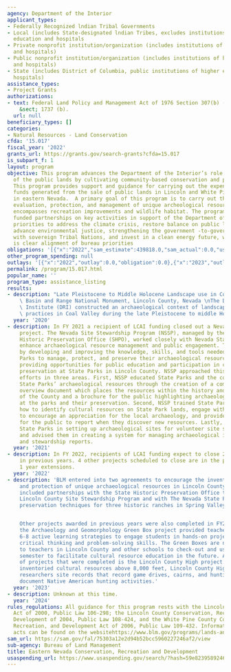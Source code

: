 ```yaml
---
agency: Department of the Interior
applicant_types:
- Federally Recognized lndian Tribal Governments
- Local (includes State-designated lndian Tribes, excludes institutions of higher
  education and hospitals
- Private nonprofit institution/organization (includes institutions of higher education
  and hospitals)
- Public nonprofit institution/organization (includes institutions of higher education
  and hospitals)
- State (includes District of Columbia, public institutions of higher education and
  hospitals)
assistance_types:
- Project Grants
authorizations:
- text: Federal Land Policy and Management Act of 1976 Section 307(b) (FLPMA) 43 U.S.C.
    &sect; 1737 (b).
  url: null
beneficiary_types: []
categories:
- Natural Resources - Land Conservation
cfda: '15.017'
fiscal_year: '2022'
grants_url: https://grants.gov/search-grants?cfda=15.017
is_subpart_f: 1
layout: program
objective: This program advances the Department of the Interior’s role as stewards
  of the public lands by cultivating community-based conservation and partnerships.
  This program provides support and guidance for carrying out the expenditure of appropriated
  funds generated from the sale of public lands in Lincoln and White Pine Counties
  in eastern Nevada.  A primary goal of this program is to carry out the inventory,
  evaluation, protection, and management of unique archeological resources and also
  encompasses recreation improvements and wildlife habitat. The program will focus
  funded partnerships on key activities in support of the Department of the Interior's
  priorities to address the climate crisis, restore balance on public lands and waters,
  advance environmental justice, strengthening the government -to-government relationship
  with sovereign Tribal Nations, and invest in a clean energy future, where there
  is clear alignment of bureau priorities
obligations: '[{"x":"2022","sam_estimate":439818.0,"sam_actual":0.0,"usa_spending_actual":0.0},{"x":"2023","sam_estimate":0.0,"sam_actual":439818.0,"usa_spending_actual":439818.0},{"x":"2024","sam_estimate":275000.0,"sam_actual":0.0,"usa_spending_actual":0.0}]'
other_program_spending: null
outlays: '[{"x":"2022","outlay":0.0,"obligation":0.0},{"x":"2023","outlay":139377.61,"obligation":439818.0},{"x":"2024","outlay":0.0,"obligation":0.0}]'
permalink: /program/15.017.html
popular_name: ''
program_type: assistance_listing
results:
- description: "Late Pleistocene to Middle Holocene Landscape use in Coal Valley,\
    \ Basin and Range National Monument, Lincoln County, Nevada \nThe Desert Research\
    \ Institute (DRI) constructed an archaeological context of landscape use and subsistence\
    \ practices in Coal Valley during the late Pleistocene to middle Holocene."
  year: '2020'
- description: In FY 2021 a recipient of LCAI funding closed out a Nevada State Parks
    project. The Nevada Site Stewardship Program (NSSP), managed by the Nevada State
    Historic Preservation Office (SHPO), worked closely with Nevada State Parks to
    enhance archaeological resource management and public engagement. This was accomplished
    by developing and improving the knowledge, skills, and tools needed for State
    Parks to manage, protect, and preserve their archaeological resources while also
    providing opportunities for public education and participation in cultural resource
    preservation at State Parks in Lincoln County. NSSP approached this goal by focusing
    efforts in three areas. First, NSSP educated State Parks and the community about
    State Parks’ archaeological resources through the creation of a comprehensive
    overview document which places the resources within the history and prehistory
    of the County and a brochure for the public highlighting archaeological resources
    at the parks and their preservation. Second, NSSP trained State Park staff on
    how to identify cultural resources on State Park lands, engage with the public
    to encourage an appreciation for the local archaeology, and provide a process
    for the public to report when they discover new resources. Lastly, NSSP assisted
    State Parks in setting up archaeological sites for volunteer site stewardship
    and advised them in creating a system for managing archaeological information
    and stewardship reports.
  year: '2021'
- description: In FY 2022, recipients of LCAI funding expect to close 2 projects approved
    in previous years. 4 other projects scheduled to close are in the process of requesting
    1 year extensions.
  year: '2022'
- description: 'BLM entered into two agreements to encourage the inventory, evaluation,
    and protection of unique archaeological resources in Lincoln County, Nevada. Projects
    included partnerships with the State Historic Preservation Office to improve the
    Lincoln County Site Stewardship Program and with The Nevada State Parks to improve
    preservation techniques for three historic ranches in Spring Valley State Park.


    Other projects awarded in previous years were also completed in FY23. For example,
    the Archaeology and Geomorphology Green Box project provided teachers for grades
    6-8 active learning strategies to engage students in hands-on projects that foster
    critical thinking and problem-solving skills. The Green Boxes are now available
    to teachers in Lincoln County and other schools to check-out and use during the
    semester to facilitate cultural resource education in the future. Another example
    of projects that were completed is the Lincoln County High project. The project
    inventoried cultural resources above 8,000 feet, Lincoln County High provides
    researchers site records that record game drives, cairns, and hunting blinds that
    document Native American hunting activities.'
  year: '2023'
- description: Unknown at this time.
  year: '2024'
rules_regulations: All guidance for this program rests with the Lincoln County Land
  Act of 2000, Public Law 106-298; the Lincoln County Conservation, Recreation, and
  Development of 2004, Public Law 108-424, and the White Pine County Conservation,
  Recreation, and Development Act of 2006, Public Law 109-432. Information on these
  acts can be found on the websitehttps://www.blm.gov/programs/lands-and-realty/regional-information/nevada
sam_url: https://sam.gov/fal/75303a12e2d94b52bcc5960227246af2/view
sub-agency: Bureau of Land Management
title: Eastern Nevada Conservation, Recreation and Development
usaspending_url: https://www.usaspending.gov/search/?hash=59e82395892460d24e7c26c53da72121
---
```

